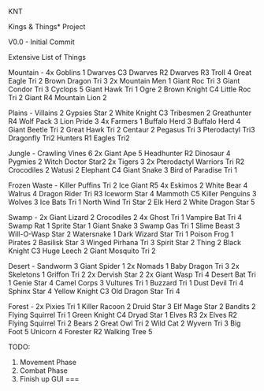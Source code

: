 KNT

Kings & Things* Project

V0.0 		- Initial Commit


Extensive List of Things

Mountain - 
4x Goblins 1
Dwarves C3
Dwarves R2 
Dwarves R3
Troll 4
Great Eagle Tri 2
Brown Dragon Tri 3
2x Mountain Men 1
Giant Roc Tri 3
Giant Condor Tri 3
Cyclops 5
Giant Hawk Tri 1
Ogre 2
Brown Knight C4
Little Roc Tri 2
Giant R4
Mountain Lion 2

Plains - 
Villains 2
Gypsies Star 2
White Knight C3
Tribesmen 2
Greathunter R4
Wolf Pack 3
Lion Pride 3
4x Farmers 1
Buffalo Herd 3
Buffalo Herd 4
Giant Beetle Tri 2
Great Hawk Tri 2
Centaur 2
Pegasus Tri 3
Pterodactyl Tri3
Dragonfly Tri2
Hunters R1
Eagles Tri2

Jungle - 
Crawling Vines 6
2x Giant Ape 5
Headhunter R2
Dinosaur 4
Pygmies 2
Witch Doctor Star2
2x Tigers 3
2x Pterodactyl Warriors Tri R2
Crocodiles 2
Watusi 2
Elephant C4
Giant Snake 3
Bird of Paradise Tri 1

Frozen Waste - 
Killer Puffins Tri 2
Ice Giant R5
4x Eskimos 2
White Bear 4
Walrus 4
Dragon Rider Tri R3
Iceworm Star 4
Mammoth C5
Killer Penguins 3
Wolves 3
Ice Bats Tri 1
North Wind Tri Star 2
Elk Herd 2
White Dragon Star 5

Swamp - 
2x Giant Lizard 2
Crocodiles 2
4x Ghost Tri 1
Vampire Bat Tri 4
Swamp Rat 1
Sprite Star 1
Giant Snake 3
Swamp Gas Tri 1
Slime Beast 3
Will-O-Wasp Star 2
Watersnake 1
Dark Wizard Star Tri 1
Poison Frog 1
Pirates 2
Basilisk Star 3
Winged Pirhana Tri 3
Spirit Star 2
Thing 2
Black Knight C3
Huge Leech 2
Giant Mosquito Tri 2

Desert - 
Sandworm 3
Giant Spider 1
2x Nomads 1
Baby Dragon Tri 3
2x Skeletons 1
Griffon Tri 2
2x Dervish Star 2
2x Giant Wasp Tri 4
Desert Bat Tri 1
Genie Star 4
Camel Corps 3
Vultures Tri 1
Buzzard Tri 1
Dust Devil Tri 4
Sphinx Star 4
Yellow Knight C3
Old Dragon Star Tri 4

Forest - 
2x Pixies Tri 1
Killer Racoon 2
Druid Star 3
Elf Mage Star 2
Bandits 2
Flying Squirrel Tri 1
Green Knight C4
Dryad Star 1
Elves R3
2x Elves R2
Flying Squirrel Tri 2
Bears 2
Great Owl Tri 2
Wild Cat 2
Wyvern Tri 3
Big Foot 5
Unicorn 4
Forester R2
Walking Tree 5


TODO:
1. Movement Phase
2. Combat Phase
3. Finish up GUI
===
